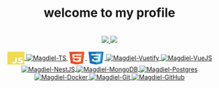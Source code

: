 <div align="center">
<h1> welcome to my profile </h3>
<br/>
  <a href="https://github.com/magdielmarques">
  <img height="180em" src="https://github-readme-stats.vercel.app/api?username=magdielmarques&show_icons=true&theme=white&include_all_commits=true&count_private=true"/>
  <img height="180em" src="https://github-readme-stats.vercel.app/api/top-langs/?username=magdielmarques&layout=compact&langs_count=7&theme=white"/>
</div>
<div style="display: inline_block" align="center">  
  <br>
  <img align="center" alt="Magdiel-JS" height="30" width="40" src="https://raw.githubusercontent.com/devicons/devicon/master/icons/javascript/javascript-plain.svg" />

  <img align="center" alt="Magdiel-TS" height="30" width="40" src="https://cdn.jsdelivr.net/gh/devicons/devicon/icons/typescript/typescript-original.svg" />
            
  <img align="center" alt="Magdiel-HTML" height="30" width="40" src="https://raw.githubusercontent.com/devicons/devicon/master/icons/html5/html5-original.svg" />
  
  <img align="center" alt="Magdiel-CSS" height="30" width="40" src="https://raw.githubusercontent.com/devicons/devicon/master/icons/css3/css3-original.svg" />
  
  <img align="center" alt="Magdiel-Vuetify" height="30" width="40" src="https://cdn.jsdelivr.net/gh/devicons/devicon/icons/vuetify/vuetify-original.svg" />
  
   <img align="center" alt="Magdiel-VueJS" height="30" width="40" src="https://cdn.jsdelivr.net/gh/devicons/devicon/icons/vuejs/vuejs-original-wordmark.svg" />
   
   <img align="center" alt="Magdiel-NestJS" height="30" width="40" src="https://cdn.jsdelivr.net/gh/devicons/devicon/icons/nestjs/nestjs-plain.svg" />
   
   <img align="center" alt="Magdiel-MongoDB" height="30" width="40" src="https://cdn.jsdelivr.net/gh/devicons/devicon/icons/mongodb/mongodb-original.svg"/>
   
   <img align="center" alt="Magdiel-Postgres" height="30" width="40" src="https://cdn.jsdelivr.net/gh/devicons/devicon/icons/postgresql/postgresql-original-wordmark.svg"/>
  
   <img align="center" alt="Magdiel-Docker" height="30" width="40" src="https://cdn.jsdelivr.net/gh/devicons/devicon/icons/docker/docker-original-wordmark.svg" />
  
   <img align="center" alt="Magdiel-Git" height="30" width="40" src="https://cdn.jsdelivr.net/gh/devicons/devicon/icons/git/git-original.svg" />
   
   <img align="center" alt="Magdiel-GitHub" height="30" width="40" src="https://cdn.jsdelivr.net/gh/devicons/devicon/icons/github/github-original.svg" />
</div>
